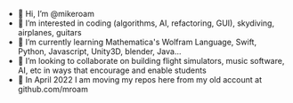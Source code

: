 - 👋 Hi, I’m @mikeroam
- 👀 I’m interested in coding (algorithms, AI, refactoring, GUI), skydiving, airplanes, guitars
- 🌱 I’m currently learning Mathematica's Wolfram Language, Swift, Python, Javascript, Unity3D, blender, Java...
- 💞️ I’m looking to collaborate on building flight simulators, music software, AI, etc in ways that encourage and enable students
- 🤖 In April 2022 I am moving my repos here from my old account at github.com/mroam
<!---
mikeroam/mikeroam is a ✨ special ✨ repository because its `README.md` (this file) appears on your GitHub profile.
You can click the Preview link to take a look at your changes.
--->
